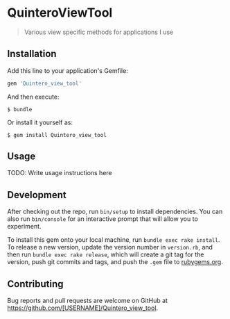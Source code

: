 # QuinteroViewTool

> Various view specific methods for applications I use

## Installation

Add this line to your application's Gemfile:

```ruby
gem 'Quintero_view_tool'
```

And then execute:

    $ bundle

Or install it yourself as:

    $ gem install Quintero_view_tool

## Usage

TODO: Write usage instructions here

## Development

After checking out the repo, run `bin/setup` to install dependencies. You can also run `bin/console` for an interactive prompt that will allow you to experiment.

To install this gem onto your local machine, run `bundle exec rake install`. To release a new version, update the version number in `version.rb`, and then run `bundle exec rake release`, which will create a git tag for the version, push git commits and tags, and push the `.gem` file to [rubygems.org](https://rubygems.org).

## Contributing

Bug reports and pull requests are welcome on GitHub at https://github.com/[USERNAME]/Quintero_view_tool.
